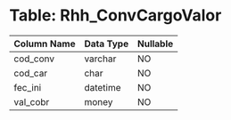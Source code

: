 # Table: Rhh_ConvCargoValor

| Column Name | Data Type | Nullable |
|-------------|-----------|----------|
| cod_conv | varchar | NO |
| cod_car | char | NO |
| fec_ini | datetime | NO |
| val_cobr | money | NO |
